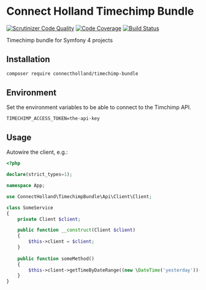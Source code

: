 # Connect Holland Timechimp Bundle

[![Scrutinizer Code Quality](https://scrutinizer-ci.com/g/ConnectHolland/timechimp-bundle/badges/quality-score.png?b=master)](https://scrutinizer-ci.com/g/ConnectHolland/timechimp-bundle/?branch=master)
[![Code Coverage](https://scrutinizer-ci.com/g/ConnectHolland/timechimp-bundle/badges/coverage.png?b=master)](https://scrutinizer-ci.com/g/ConnectHolland/timechimp-bundle/?branch=master)
[![Build Status](https://scrutinizer-ci.com/g/ConnectHolland/timechimp-bundle/badges/build.png?b=master)](https://scrutinizer-ci.com/g/ConnectHolland/timechimp-bundle/build-status/master)

Timechimp bundle for Symfony 4 projects

## Installation
```bash
composer require connectholland/timechimp-bundle
```

## Environment

Set the environment variables to be able to connect to the Timchimp API.

```dotenv
TIMECHIMP_ACCESS_TOKEN=the-api-key
```

## Usage
Autowire the client, e.g.:

```php
<?php

declare(strict_types=1);

namespace App;

use ConnectHolland\TimechimpBundle\Api\Client\Client;

class SomeService
{
    private Client $client;

    public function __construct(Client $client)
    {
        $this->client = $client;
    }
    
    public function someMethod()
    {
        $this->client->getTimeByDateRange((new \DateTime('yesterday'))->format('Y-m-d'), (new \DateTime('now'))->format('Y-m-d'));
    }
}
```

